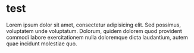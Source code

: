 <h1> test </h1>
<p>Lorem ipsum dolor sit amet, consectetur adipisicing elit. Sed possimus, voluptatem unde voluptatum. Dolorum, quidem dolorem quod provident commodi labore exercitationem nulla doloremque dicta laudantium, autem quae incidunt molestiae quo.</p>